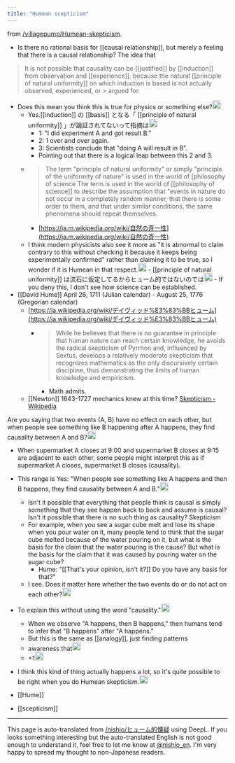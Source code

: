 ```yaml
---
title: "Humean scepticism"
---
```


from [/villagepump/Humean-skepticism](https://scrapbox.io/villagepump/Humean-skepticism).
- Is there no rational basis for [[causal relationship]], but merely a feeling that there is a causal relationship? The idea that

>  It is not possible that causality can be [[justified]] by [[induction]] from observation and [[experience]].
>  because the natural [[principle of natural uniformity]] on which induction is based is not actually observed, experienced, or > argued for.
- Does this mean you think this is true for physics or something else?<img src='https://scrapbox.io/api/pages/villagepump/基素/icon' alt='/villagepump/基素.icon' height="19.5"/>
    - Yes.[[induction]] の [[basis]] となる「 [[principle of natural uniformity]] 」が論証されてないって指摘は<img src='https://scrapbox.io/api/pages/villagepump/nishio/icon' alt='/villagepump/nishio.icon' height="19.5"/>
        - 1: "I did experiment A and got result B."
        - 2: 1 over and over again.
        - 3: Scientists conclude that "doing A will result in B".
        - Pointing out that there is a logical leap between this 2 and 3.
    - >  The term "principle of natural uniformity" or simply "principle of the uniformity of nature" is used in the world of [philosophy of science The term is used in the world of [[philosophy of science]] to describe the assumption that "events in nature do not occur in a completely random manner, that there is some order to them, and that under similar conditions, the same phenomena should repeat themselves.
        - [https://ja.m.wikipedia.org/wiki/自然の斉一性](https://ja.m.wikipedia.org/wiki/自然の斉一性)
    - I think modern physicists also see it more as "it is abnormal to claim contrary to this without checking it because it keeps being experimentally confirmed" rather than claiming it to be true, so I wonder if it is Humean in that respect.<img src='https://scrapbox.io/api/pages/villagepump/基素/icon' alt='/villagepump/基素.icon' height="19.5"/>
            - [[principle of natural uniformity]] は流石に仮定してるからヒューム的ではないのでは<img src='https://scrapbox.io/api/pages/villagepump/nishio/icon' alt='/villagepump/nishio.icon' height="19.5"/>
            - If you deny this, I don't see how science can be established.
- [[David Hume]] April 26, 1711 (Julian calendar) - August 25, 1776 (Gregorian calendar)
    - [https://ja.wikipedia.org/wiki/デイヴィッド%E3%83%BBヒューム](https://ja.wikipedia.org/wiki/デイヴィッド%E3%83%BBヒューム)
        - > While he believes that there is no guarantee in principle that human nature can reach certain knowledge, he avoids the radical skepticism of Pyrrhon and, influenced by Sextus, develops a relatively moderate skepticism that recognizes mathematics as the only discursively certain discipline, thus demonstrating the limits of human knowledge and empiricism.
            - Math admits.
    - [[Newton]] 1643-1727 mechanics knew at this time?
[Skepticism - Wikipedia](https://ja.wikipedia.org/wiki/懐疑主義)

Are you saying that two events (A, B) have no effect on each other, but when people see something like B happening after A happens, they find causality between A and B?<img src='https://scrapbox.io/api/pages/villagepump/biwachi/icon' alt='/villagepump/biwachi.icon' height="19.5"/>
- When supermarket A closes at 9:00 and supermarket B closes at 9:15 are adjacent to each other, some people might interpret this as if supermarket A closes, supermarket B closes (causality).
- This range is Yes: "When people see something like A happens and then B happens, they find causality between A and B."<img src='https://scrapbox.io/api/pages/villagepump/nishio/icon' alt='/villagepump/nishio.icon' height="19.5"/>
    - Isn't it possible that everything that people think is causal is simply something that they see happen back to back and assume is causal? Isn't it possible that there is no such thing as causality? Skepticism
    - For example, when you see a sugar cube melt and lose its shape when you pour water on it, many people tend to think that the sugar cube melted because of the water pouring on it, but what is the basis for the claim that the water pouring is the cause? But what is the basis for the claim that it was caused by pouring water on the sugar cube?
        - Hume: "[[That's your opinion, isn't it?]] Do you have any basis for that?"
    - I see. Does it matter here whether the two events do or do not act on each other?<img src='https://scrapbox.io/api/pages/villagepump/biwachi/icon' alt='/villagepump/biwachi.icon' height="19.5"/>

- To explain this without using the word "causality."<img src='https://scrapbox.io/api/pages/villagepump/blu3mo/icon' alt='/villagepump/blu3mo.icon' height="19.5"/>
    - When we observe "A happens, then B happens," then humans tend to infer that "B happens" after "A happens."
    - But this is the same as [[analogy]], just finding patterns
    - awareness that<img src='https://scrapbox.io/api/pages/villagepump/blu3mo/icon' alt='/villagepump/blu3mo.icon' height="19.5"/>
    - +1<img src='https://scrapbox.io/api/pages/villagepump/nishio/icon' alt='/villagepump/nishio.icon' height="19.5"/>

- I think this kind of thing actually happens a lot, so it's quite possible to be right when you do Humean skepticism.<img src='https://scrapbox.io/api/pages/villagepump/基素/icon' alt='/villagepump/基素.icon' height="19.5"/>


- [[Hume]]
- [[scepticism]]


---
This page is auto-translated from [/nishio/ヒューム的懐疑](https://scrapbox.io/nishio/ヒューム的懐疑) using DeepL. If you looks something interesting but the auto-translated English is not good enough to understand it, feel free to let me know at [@nishio_en](https://twitter.com/nishio_en). I'm very happy to spread my thought to non-Japanese readers.